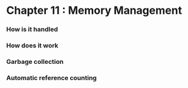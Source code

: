 # Chapter 11 : Memory Management

### How is it handled

### How does it work

### Garbage collection
 
### Automatic reference counting

